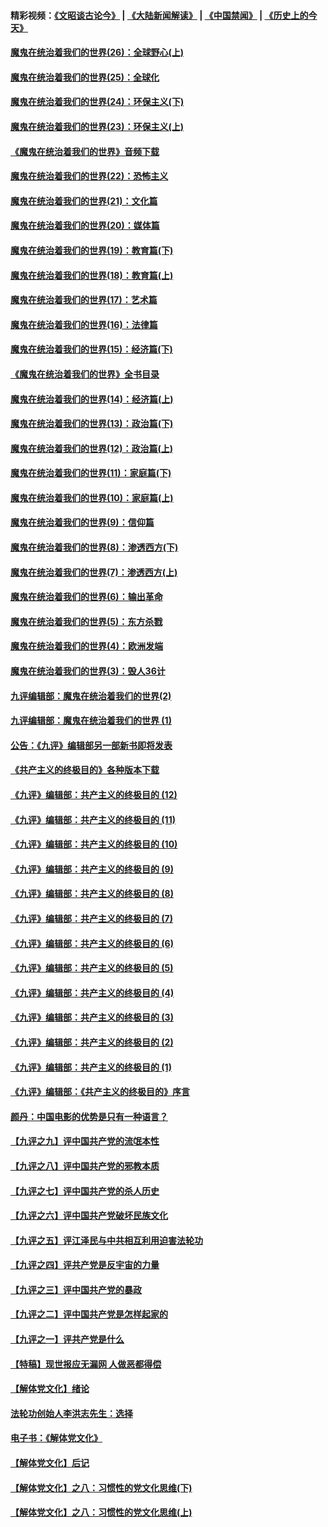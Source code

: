 #### 精彩视频：[《文昭谈古论今》](https://github.com/gfw-breaker/wenzhao/blob/master/README.md?t=12110930) | [《大陆新闻解读》](https://github.com/gfw-breaker/ntdtv-comedy/blob/master/README.md?t=12110930) | [《中国禁闻》](https://github.com/gfw-breaker/ntdtv-news/blob/master/README.md?t=12110930) | [《历史上的今天》](https://github.com/gfw-breaker/today-in-history/blob/master/README.md?t=12110930) 

#### [魔鬼在统治着我们的世界(26)：全球野心(上)](../pages/nsc422/n10900318.md?t=12110930) 

#### [魔鬼在统治着我们的世界(25)：全球化](../pages/nsc422/n10788205.md?t=12110930) 

#### [魔鬼在统治着我们的世界(24)：环保主义(下)](../pages/nsc422/n10695307.md?t=12110930) 

#### [魔鬼在统治着我们的世界(23)：环保主义(上)](../pages/nsc422/n10688613.md?t=12110930) 

#### [《魔鬼在统治着我们的世界》音频下载](../pages/nsc422/n10635553.md?t=12110930) 

#### [魔鬼在统治着我们的世界(22)：恐怖主义](../pages/nsc422/n10614727.md?t=12110930) 

#### [魔鬼在统治着我们的世界(21)：文化篇](../pages/nsc422/n10597706.md?t=12110930) 

#### [魔鬼在统治着我们的世界(20)：媒体篇](../pages/nsc422/n10586579.md?t=12110930) 

#### [魔鬼在统治着我们的世界(19)：教育篇(下)](../pages/nsc422/n10564808.md?t=12110930) 

#### [魔鬼在统治着我们的世界(18)：教育篇(上)](../pages/nsc422/n10526970.md?t=12110930) 

#### [魔鬼在统治着我们的世界(17)：艺术篇](../pages/nsc422/n10499093.md?t=12110930) 

#### [魔鬼在统治着我们的世界(16)：法律篇](../pages/nsc422/n10485969.md?t=12110930) 

#### [魔鬼在统治着我们的世界(15)：经济篇(下)](../pages/nsc422/n10469975.md?t=12110930) 

#### [《魔鬼在统治着我们的世界》全书目录](../pages/nsc422/n10464261.md?t=12110930) 

#### [魔鬼在统治着我们的世界(14)：经济篇(上)](../pages/nsc422/n10457370.md?t=12110930) 

#### [魔鬼在统治着我们的世界(13)：政治篇(下)](../pages/nsc422/n10448270.md?t=12110930) 

#### [魔鬼在统治着我们的世界(12)：政治篇(上)](../pages/nsc422/n10444576.md?t=12110930) 

#### [魔鬼在统治着我们的世界(11)：家庭篇(下)](../pages/nsc422/n10440961.md?t=12110930) 

#### [魔鬼在统治着我们的世界(10)：家庭篇(上)](../pages/nsc422/n10435448.md?t=12110930) 

#### [魔鬼在统治着我们的世界(9)：信仰篇](../pages/nsc422/n10432159.md?t=12110930) 

#### [魔鬼在统治着我们的世界(8)：渗透西方(下)](../pages/nsc422/n10429603.md?t=12110930) 

#### [魔鬼在统治着我们的世界(7)：渗透西方(上)](../pages/nsc422/n10426013.md?t=12110930) 

#### [魔鬼在统治着我们的世界(6)：输出革命](../pages/nsc422/n10421536.md?t=12110930) 

#### [魔鬼在统治着我们的世界(5)：东方杀戮](../pages/nsc422/n10417707.md?t=12110930) 

#### [魔鬼在统治着我们的世界(4)：欧洲发端](../pages/nsc422/n10414890.md?t=12110930) 

#### [魔鬼在统治着我们的世界(3)：毁人36计](../pages/nsc422/n10411583.md?t=12110930) 

#### [九评编辑部：魔鬼在统治着我们的世界(2)](../pages/nsc422/n10410036.md?t=12110930) 

#### [九评编辑部：魔鬼在统治着我们的世界 (1)](../pages/nsc422/n10406825.md?t=12110930) 

#### [公告：《九评》编辑部另一部新书即将发表](../pages/nsc422/n10405104.md?t=12110930) 

#### [《共产主义的终极目的》各种版本下载](../pages/nsc422/n10022138.md?t=12110930) 

#### [《九评》编辑部：共产主义的终极目的 (12)](../pages/nsc422/n9933272.md?t=12110930) 

#### [《九评》编辑部：共产主义的终极目的 (11)](../pages/nsc422/n9924973.md?t=12110930) 

#### [《九评》编辑部：共产主义的终极目的 (10)](../pages/nsc422/n9920883.md?t=12110930) 

#### [《九评》编辑部：共产主义的终极目的 (9)](../pages/nsc422/n9916363.md?t=12110930) 

#### [《九评》编辑部：共产主义的终极目的 (8)](../pages/nsc422/n9912488.md?t=12110930) 

#### [《九评》编辑部：共产主义的终极目的 (7)](../pages/nsc422/n9901176.md?t=12110930) 

#### [《九评》编辑部：共产主义的终极目的 (6)](../pages/nsc422/n9899359.md?t=12110930) 

#### [《九评》编辑部：共产主义的终极目的 (5)](../pages/nsc422/n9893174.md?t=12110930) 

#### [《九评》编辑部：共产主义的终极目的 (4)](../pages/nsc422/n9891246.md?t=12110930) 

#### [《九评》编辑部：共产主义的终极目的 (3)](../pages/nsc422/n9879879.md?t=12110930) 

#### [《九评》编辑部：共产主义的终极目的 (2)](../pages/nsc422/n9876205.md?t=12110930) 

#### [《九评》编辑部：共产主义的终极目的 (1)](../pages/nsc422/n9865857.md?t=12110930) 

#### [《九评》编辑部：《共产主义的终极目的》序言](../pages/nsc422/n9862666.md?t=12110930) 

#### [颜丹：中国电影的优势是只有一种语言？](../pages/nsc422/n9583062.md?t=12110930) 

#### [【九评之九】评中国共产党的流氓本性](../pages/nsc422/n737542.md?t=12110930) 

#### [【九评之八】评中国共产党的邪教本质](../pages/nsc422/n735942.md?t=12110930) 

#### [【九评之七】评中国共产党的杀人历史](../pages/nsc422/n733806.md?t=12110930) 

#### [【九评之六】评中国共产党破坏民族文化](../pages/nsc422/n731667.md?t=12110930) 

#### [【九评之五】评江泽民与中共相互利用迫害法轮功](../pages/nsc422/n730058.md?t=12110930) 

#### [【九评之四】评共产党是反宇宙的力量](../pages/nsc422/n727814.md?t=12110930) 

#### [【九评之三】评中国共产党的暴政](../pages/nsc422/n725597.md?t=12110930) 

#### [【九评之二】评中国共产党是怎样起家的](../pages/nsc422/n723946.md?t=12110930) 

#### [【九评之一】评共产党是什么](../pages/nsc422/n722529.md?t=12110930) 

#### [【特稿】现世报应无漏网 人做恶都得偿](../pages/nsc422/n4215167.md?t=12110930) 

#### [【解体党文化】绪论](../pages/nsc422/n1449356.md?t=12110930) 

#### [法轮功创始人李洪志先生：选择](../pages/nsc422/n3580738.md?t=12110930) 

#### [电子书：《解体党文化》](../pages/nsc422/n1573484.md?t=12110930) 

#### [【解体党文化】后记](../pages/nsc422/n1531999.md?t=12110930) 

#### [【解体党文化】之八：习惯性的党文化思维(下)](../pages/nsc422/n1526477.md?t=12110930) 

#### [【解体党文化】之八：习惯性的党文化思维(上)](../pages/nsc422/n1520631.md?t=12110930) 


